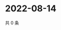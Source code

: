 # 2022-08-14

共 0 条

<!-- BEGIN WEIBO -->
<!-- 最后更新时间 Sun Aug 14 2022 03:00:45 GMT+0800 (China Standard Time) -->

<!-- END WEIBO -->
